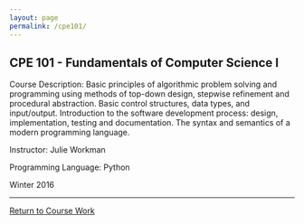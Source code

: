 ```yaml
---
layout: page
permalink: /cpe101/
---
```


**CPE 101 - Fundamentals of Computer Science I**
-----------------------------------------------

Course Description: Basic principles of algorithmic problem solving and programming using methods of top-down design, stepwise refinement and procedural abstraction. Basic control structures, data types, and input/output. Introduction to the software development process: design, implementation, testing and documentation. The syntax and semantics of a modern programming language.

Instructor: Julie Workman

Programming Language: Python

Winter 2016

--------------------

[Return to Course Work](https://jonscott20.github.io/course_work/)
